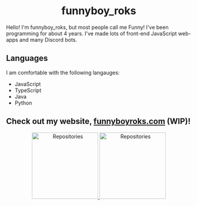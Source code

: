 <h1 align="center">funnyboy_roks</h1>

Hello! I'm funnyboy_roks, but most people call me Funny!  I've been programming for about 4 years.  I've made lots of front-end JavaScript web-apps and many Discord bots.

## Languages

I am comfortable with the following langauges:

- JavaScript
- TypeScript
- Java
- Python

<!-- Not shown, because Discord server isn't setup yet.
## Support

If you need support with a Minecraft plugin or other service, please join my Discord server: [![Discord Link](https://img.shields.io/discord/783771196704423996?color=7289da&label=DISCORD&style=for-the-badge)](https://discord.gg/qsUP2t5VpW)  
There, you can post in the correct public channel, open a ticket or send me a private message.
-->

## Check out my website, [funnyboyroks.com](https://funnyboyroks.com "funnyboyroks.com") (WIP)!

<div align="center">

<a href="https://github.com/funnyboy-roks?tab=repositories" title="Repositories">
    <img height="180px" width="auto" alt="Repositories" src="https://github-readme-stats.vercel.app/api/top-langs/?username=funnyboy-roks&exclude_repo=git-commit-spam-ex,js-utils&hide=GLSL&layout=compact&theme=radical">
</a>
<a href="https://github.com/funnyboy-roks?tab=repositories" title="Repositories">
    <img height="180px" width="auto" alt="Repositories" src="https://github-readme-stats.vercel.app/api?username=funnyboy-roks&show_icons=true&theme=radical">
</a>

</div>
